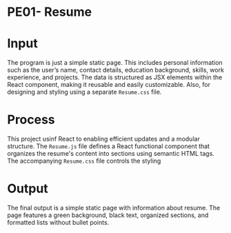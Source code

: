 # PE01- Resume


# Input  
The program is just a simple static page. This includes personal information such as the user’s name, contact details, education background, skills, work experience, and projects. The data is structured as JSX elements within the React component, making it reusable and easily customizable. Also, for designing and styling using a separate `Resume.css` file.

# Process  
This project usinf React to enabling efficient updates and a modular structure. 
The `Resume.js` file defines a React functional component that organizes the resume's content into sections using semantic HTML tags. The accompanying `Resume.css` file controls the styling

# Output  
The final output is a simple static page with information about resume. The page features a green background, black text, organized sections, and formatted lists without bullet points.